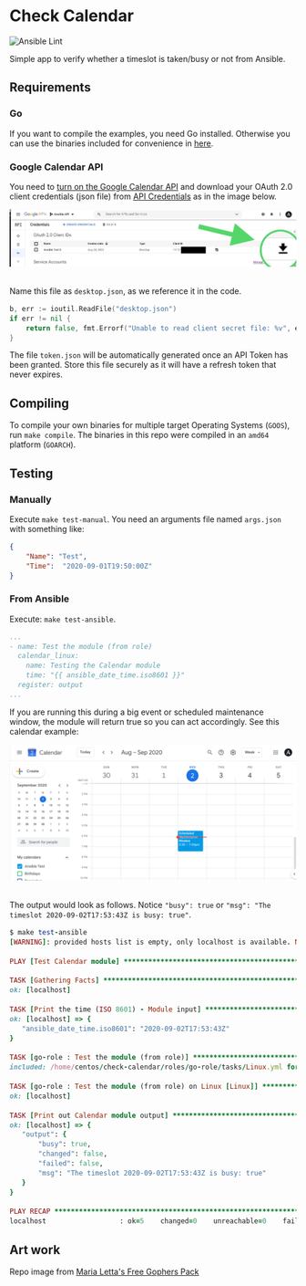 # Check Calendar

![Ansible Lint](https://github.com/nleiva/check-calendar/workflows/Ansible%20Lint/badge.svg)

Simple app to verify whether a timeslot is taken/busy or not from Ansible.

## Requirements

### Go

If you want to compile the examples, you need Go installed. Otherwise you can use the binaries included for convenience in [here](roles/go-role/library).


### Google Calendar API

You need to [turn on the Google Calendar API](https://developers.google.com/calendar/quickstart/go#step_1_turn_on_the) and download your OAuth 2.0 client credentials (json file) from [API Credentials](https://console.developers.google.com/apis/credentials) as in the image below.

<p align="center">
  <img title="API Console" src="static/API.JPG"><br>
  <br>
</p>

Name this file as `desktop.json`, as we reference it in the code.

```go
b, err := ioutil.ReadFile("desktop.json")
if err != nil {
	return false, fmt.Errorf("Unable to read client secret file: %v", err)
}
```

The file `token.json` will be automatically generated once an API Token has been granted. Store this file securely as it will have a refresh token that never expires.

## Compiling

To compile your own binaries for multiple target Operating Systems (`GOOS`), run `make compile`. The binaries in this repo were compiled in an `amd64` platform (`GOARCH`).

## Testing

### Manually

Execute `make test-manual`. You need an arguments file named `args.json` with something like:


```json
{
    "Name": "Test",
    "Time":  "2020-09-01T19:50:00Z"
}
```

### From Ansible

Execute: `make test-ansible`.

```yaml
...
- name: Test the module (from role)
  calendar_linux:
    name: Testing the Calendar module
    time: "{{ ansible_date_time.iso8601 }}"
  register: output
...
```

If you are running this during a big event or scheduled maintenance window, the module will return true so you can act accordingly. See this calendar example:

<p align="center">
  <img title="Calendar" src="static/calendar.png"><br>
  <br>
</p>

 The output would look as follows. Notice `"busy": true` or `"msg": "The timeslot 2020-09-02T17:53:43Z is busy: true"`.

 ```ruby
$ make test-ansible
[WARNING]: provided hosts list is empty, only localhost is available. Note that the implicit localhost does not match 'all'

PLAY [Test Calendar module] **********************************************************************************************************************************

TASK [Gathering Facts] ***************************************************************************************************************************************
ok: [localhost]

TASK [Print the time (ISO 8601) - Module input] **************************************************************************************************************
ok: [localhost] => {
    "ansible_date_time.iso8601": "2020-09-02T17:53:43Z"
}

TASK [go-role : Test the module (from role)] *****************************************************************************************************************
included: /home/centos/check-calendar/roles/go-role/tasks/Linux.yml for localhost

TASK [go-role : Test the module (from role) on Linux [Linux]] ************************************************************************************************
ok: [localhost]

TASK [Print out Calendar module output] **********************************************************************************************************************
ok: [localhost] => {
    "output": {
        "busy": true,
        "changed": false,
        "failed": false,
        "msg": "The timeslot 2020-09-02T17:53:43Z is busy: true"
    }
}

PLAY RECAP ***************************************************************************************************************************************************
localhost                  : ok=5    changed=0    unreachable=0    failed=0    skipped=0    rescued=0    ignored=0
 ```

## Art work

Repo image from [Maria Letta's Free Gophers Pack](https://github.com/MariaLetta/free-gophers-pack)
